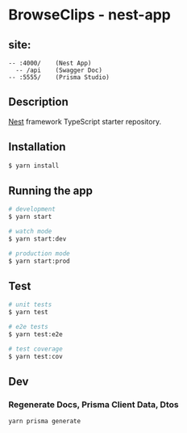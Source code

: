 # BrowseClips - nest-app

## site:
```
-- :4000/    (Nest App)
  -- /api    (Swagger Doc)
-- :5555/    (Prisma Studio)
```

## Description

[Nest](https://github.com/nestjs/nest) framework TypeScript starter repository.

## Installation

```bash
$ yarn install
```

## Running the app

```bash
# development
$ yarn start

# watch mode
$ yarn start:dev

# production mode
$ yarn start:prod
```

## Test

```bash
# unit tests
$ yarn test

# e2e tests
$ yarn test:e2e

# test coverage
$ yarn test:cov
```

## Dev

### Regenerate Docs, Prisma Client Data, Dtos

```
yarn prisma generate
```